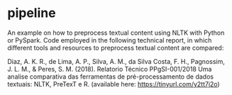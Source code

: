 # pipeline
An example on how to preprocess textual content using NLTK with Python or PySpark.
Code employed in the following technical report, in which different tools and resources to preprocess textual content are compared:

Diaz, A. K. R., de Lima, A. P., Silva, A. M., da Silva Costa, F. H., Pagnossim, J. L. M., & Peres, S. M. (2018). Relatorio Técnico PPgSI-001/2018 Uma analise comparativa das ferramentas de pré-processamento de dados textuais: NLTK, PreTexT e R.
(available here: https://tinyurl.com/y2tt7j2o)
